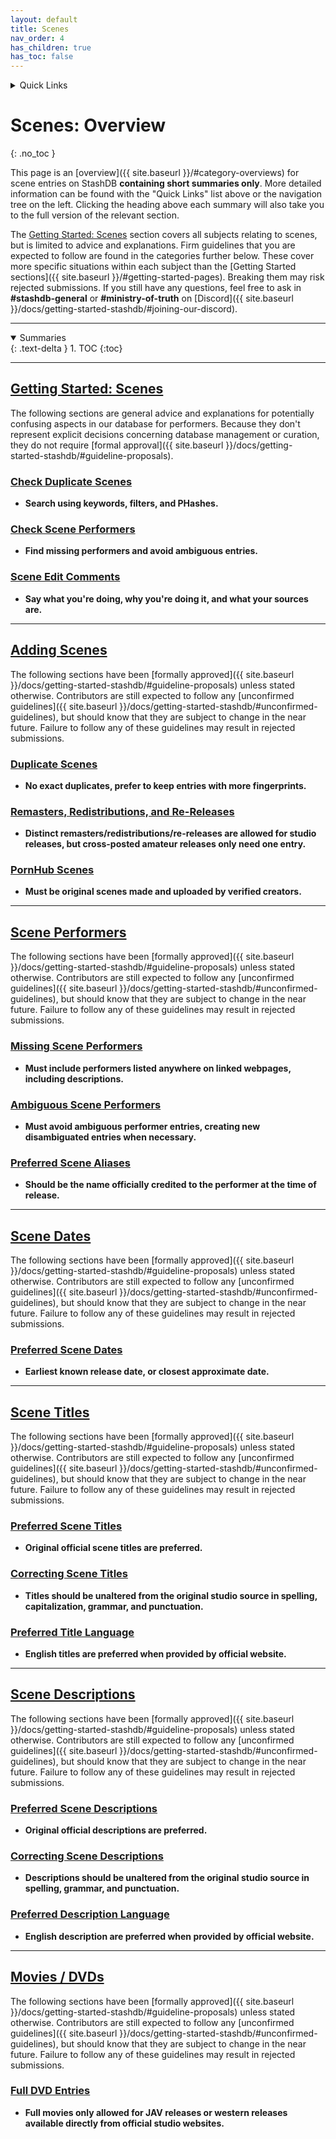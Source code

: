 ```yaml
---
layout: default
title: Scenes
nav_order: 4
has_children: true
has_toc: false
---
```


<details markdown="block">
  <summary>
    Quick Links
  </summary>
  {: .text-delta }
1. [Getting Started: Scenes](getting-started-scenes)
2. [Adding Scenes](adding-scenes)
3. [Scene Performers](scene-performers)
4. [Scene Dates](scene-dates)
5. [Scene Titles](scene-dates)
6. [Scene Descriptions](scene-dates)
7. [Movies / DVDs](movies-dvds)
</details>

# **Scenes: Overview**
{: .no_toc }

This page is an [overview]({{ site.baseurl }}/#category-overviews) for scene entries on StashDB **containing short summaries only**. More detailed information can be found with the "Quick Links" list above or the navigation tree on the left. Clicking the heading above each summary will also take you to the full version of the relevant section.

The [Getting Started: Scenes](getting-started-scenes) section covers all subjects relating to scenes, but is limited to advice and explanations. Firm guidelines that you are expected to follow are found in the categories further below. These cover more specific situations within each subject than the [Getting Started sections]({{ site.baseurl }}/#getting-started-pages). Breaking them may risk rejected submissions. If you still have any questions, feel free to ask in **#stashdb-general** or **#ministry-of-truth** on [Discord]({{ site.baseurl }}/docs/getting-started-stashdb/#joining-our-discord).

***

<details open markdown="block">
  <summary>
    Summaries
  </summary>
  {: .text-delta }
1. TOC
{:toc}
</details>

***

## **[Getting Started: Scenes](getting-started-scenes)**
The following sections are general advice and explanations for potentially confusing aspects in our database for performers. Because they don't represent explicit decisions concerning database management or curation, they do not require [formal approval]({{ site.baseurl }}/docs/getting-started-stashdb/#guideline-proposals).

### [Check Duplicate Scenes](getting-started-scenes#check-duplicate-scenes)
  - **Search using keywords, filters, and PHashes.**

### [Check Scene Performers](getting-started-scenes#check-scene-performers)
  - **Find missing performers and avoid ambiguous entries.**

### [Scene Edit Comments](getting-started-scenes#scene-edit-comments)
  - **Say what you're doing, why you're doing it, and what your sources are.**

***

## **[Adding Scenes](adding-scenes)**
The following sections have been [formally approved]({{ site.baseurl }}/docs/getting-started-stashdb/#guideline-proposals) unless stated otherwise. Contributors are still expected to follow any [unconfirmed guidelines]({{ site.baseurl }}/docs/getting-started-stashdb/#unconfirmed-guidelines), but should know that they are subject to change in the near future. Failure to follow any of these guidelines may result in rejected submissions.

### [Duplicate Scenes](adding-scenes#duplicate-scenes)
  - **No exact duplicates, prefer to keep entries with more fingerprints.**

### [Remasters, Redistributions, and Re-Releases](adding-scenes#remasters-redistributions-and-re-releases)
  - **Distinct remasters/redistributions/re-releases are allowed for studio releases, but cross-posted amateur releases only need one entry.**

### [PornHub Scenes](adding-scenes#pornhub-scenes)
  - **Must be original scenes made and uploaded by verified creators.**

***

## **[Scene Performers](scene-performers)**
The following sections have been [formally approved]({{ site.baseurl }}/docs/getting-started-stashdb/#guideline-proposals) unless stated otherwise. Contributors are still expected to follow any [unconfirmed guidelines]({{ site.baseurl }}/docs/getting-started-stashdb/#unconfirmed-guidelines), but should know that they are subject to change in the near future. Failure to follow any of these guidelines may result in rejected submissions.

### [Missing Scene Performers](scene-performers#missing-scene-performers)
  - **Must include performers listed anywhere on linked webpages, including descriptions.**

### [Ambiguous Scene Performers](scene-performers#ambiguous-scene-performers)
  - **Must avoid ambiguous performer entries, creating new disambiguated entries when necessary.**

### [Preferred Scene Aliases](scene-performers#preferred-scene-aliases)
  - **Should be the name officially credited to the performer at the time of release.**

***

## **[Scene Dates](scene-dates)**
The following sections have been [formally approved]({{ site.baseurl }}/docs/getting-started-stashdb/#guideline-proposals) unless stated otherwise. Contributors are still expected to follow any [unconfirmed guidelines]({{ site.baseurl }}/docs/getting-started-stashdb/#unconfirmed-guidelines), but should know that they are subject to change in the near future. Failure to follow any of these guidelines may result in rejected submissions.

### [Preferred Scene Dates](scene-dates#preferred-scene-dates)
  - **Earliest known release date, or closest approximate date.**

***

## **[Scene Titles](scene-titles)**
The following sections have been [formally approved]({{ site.baseurl }}/docs/getting-started-stashdb/#guideline-proposals) unless stated otherwise. Contributors are still expected to follow any [unconfirmed guidelines]({{ site.baseurl }}/docs/getting-started-stashdb/#unconfirmed-guidelines), but should know that they are subject to change in the near future. Failure to follow any of these guidelines may result in rejected submissions.

### [Preferred Scene Titles](scene-titles#preferred-scene-titles)
  - **Original official scene titles are preferred.**

### [Correcting Scene Titles](scene-titles#correcting-scene-titles)
  - **Titles should be unaltered from the original studio source in spelling, capitalization, grammar, and punctuation.**

### [Preferred Title Language](scene-titles#preferred-title-language)
  - **English titles are preferred when provided by official website.**

***

## **[Scene Descriptions](scene-descriptions)**
The following sections have been [formally approved]({{ site.baseurl }}/docs/getting-started-stashdb/#guideline-proposals) unless stated otherwise. Contributors are still expected to follow any [unconfirmed guidelines]({{ site.baseurl }}/docs/getting-started-stashdb/#unconfirmed-guidelines), but should know that they are subject to change in the near future. Failure to follow any of these guidelines may result in rejected submissions.

### [Preferred Scene Descriptions](scene-descriptions#preferred-scene-descriptions)
  - **Original official descriptions are preferred.**

### [Correcting Scene Descriptions](scene-descriptions#correcting-scene-descriptions)
  - **Descriptions should be unaltered from the original studio source in spelling, grammar, and punctuation.**

### [Preferred Description Language](scene-descriptions#preferred-description-language)
  - **English description are preferred when provided by official website.**

***

## **[Movies / DVDs](movies-dvds)**
The following sections have been [formally approved]({{ site.baseurl }}/docs/getting-started-stashdb/#guideline-proposals) unless stated otherwise. Contributors are still expected to follow any [unconfirmed guidelines]({{ site.baseurl }}/docs/getting-started-stashdb/#unconfirmed-guidelines), but should know that they are subject to change in the near future. Failure to follow any of these guidelines may result in rejected submissions.

### [Full DVD Entries](#full-dvd-entries)
  - **Full movies only allowed for JAV releases or western releases available directly from official studio websites.**
